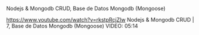 Nodejs & Mongodb CRUD, Base de Datos Mongodb (Mongoose)

https://www.youtube.com/watch?v=rkstpRcjZIw
Nodejs & Mongodb CRUD | 7, Base de Datos Mongodb (Mongoose)
VIDEO: 05:14 